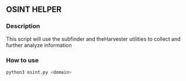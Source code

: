 ## OSINT HELPER
### Description
This script will use the subfinder and theHarvester utilities to collect and further analyze information
### How to use
```bash
python3 osint.py <domain>
```